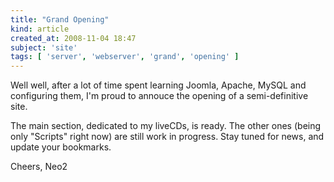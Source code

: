 ```yaml
---
title: "Grand Opening"
kind: article
created_at: 2008-11-04 18:47
subject: 'site'
tags: [ 'server', 'webserver', 'grand', 'opening' ]
---
```

Well well, after a lot of time spent learning Joomla, Apache, MySQL and configuring them, I\'m proud to annouce the opening of a semi\-definitive site\.

The main section, dedicated to my liveCDs, is ready\. The other ones \(being only \"Scripts\" right now\) are still work in progress\. Stay tuned for news, and update your bookmarks\.

Cheers,
Neo2
